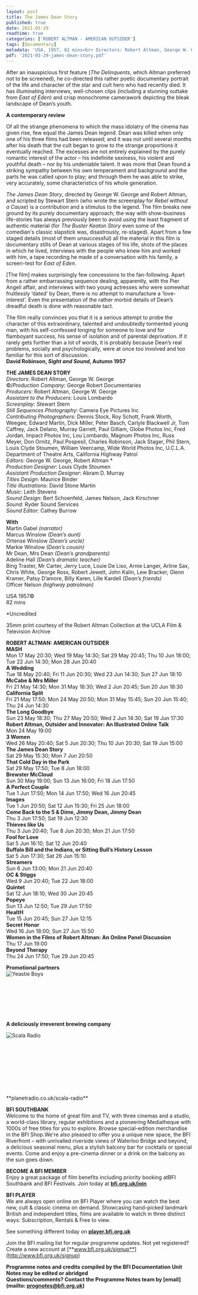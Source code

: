 ```yaml
---
layout: post
title: The James Dean Story
published: true
date: 2021-05-29
readtime: true
categories: ['ROBERT ALTMAN - AMERICAN OUTSIDER']
tags: [Documentary]
metadata: 'USA, 1957, 82 mins<br> Directors: Robert Altman, George W. George'
pdf: '2021-05-29-james-dean-story.pdf'
---
```


After an inauspicious first feature (_The Delinquents_, which Altman preferred not to be screened), he co-directed this rather poetic documentary portrait of the life and character of the star and cult hero who had recently died. It has illuminating interviews, well-chosen clips (including a stunning outtake from _East of Eden_) and crisp monochrome camerawork depicting the bleak landscape of Dean’s youth.

**A contemporary review**

Of all the strange phenomena to which the mass idolatry of the cinema has given rise, few equal the James Dean legend. Dean was killed when only one of his three films had been released; and it was not until several months after his death that the cult began to grow to the strange proportions it eventually reached. The excesses are not entirely explained by the purely romantic interest of the actor – his indefinite sexiness, his violent and youthful death – nor by his undeniable talent. It was more that Dean found a striking sympathy between his own temperament and background and the parts he was called upon to play; and through them he was able to strike, very accurately, some characteristics of his whole generation.

_The James Dean Story_, directed by George W. George and Robert Altman, and scripted by Stewart Stern (who wrote the screenplay for _Rebel without a Cause_) is a contribution and a stimulus to the legend. The film breaks new ground by its purely documentary approach; the way with show-business life-stories has always previously been to avoid using the least fragment of authentic material (for _The Buster Keaton Story_ even some of the comedian's classic slapstick was, disastrously, re-staged). Apart from a few staged details (most of them unsuccessful) all the material in this film is documentary stills of Dean at various stages of his life, shots of the places in which he lived, interviews with the people who knew him and worked with him, a tape recording he made of a conversation with his family, a screen-test for _East  of Eden_.

[The film] makes surprisingly few concessions to the fan-following. Apart from a rather embarrassing sequence dealing, apparently, with the Pier Angeli affair, and interviews with two young actresses who were somewhat fruitlessly ‘dated’ by Dean, there is no attempt to manufacture a ‘love-interest’. Even the presentation of the rather morbid details of Dean’s dreadful death is done with reasonable tact.

The film really convinces you that it is a serious attempt to probe the character of this extraordinary, talented and undoubtedly tormented young man, with his self-confessed longing for someone to love and for flamboyant success, his sense of isolation and of parental deprivation. If it rarely gets further than a lot of words, it is probably because Dean’s real problems, socially and psychologically, were at once too involved and too familiar for this sort  of discussion.  
**David Robinson, _Sight and Sound_, Autumn 1957**



**THE JAMES DEAN STORY**  
_Directors_: Robert Altman, George W. George  
©/_Production Company_:  George Robert Documentaries  
_Producers_: Robert Altman, George W. George  
_Assistant to the Producers_: Louis Lombardo  
_Screenplay_: Stewart Stern  
_Still Sequences Photography_:  Camera Eye Pictures Inc  
_Contributing Photographers_: Dennis Stock,  Roy Schott, Frank Worth, Weegee, Edward Martin, Dick Miller, Peter Basch, Carlyle Blackwell Jr,  Tom Caffrey, Jack Delano, Murray Garrett, Paul Gilliam, Globe Photos Inc, Fred Jordan, Impact Photos Inc, Lou Lombardo, Magnum Photos Inc, Russ Meyer, Don Ornitz, Paul Pospesil, Charles Robinson, Jack Stager, Phil Stern, Louis Clyde Stoumen, William Veercamp, Wide World Photos Inc, U.C.L.A. Department of Theatre Arts,  California Highway Patrol  
_Editors_: George W. George, Robert Altman *  
_Production Designer_: Louis Clyde Stoumen  
_Assistant Production Designer_: Abram D. Murray  
_Titles Design_: Maurice Binder  
_Title Illustrations_: David Stone Martin  
_Music_: Leith Stevens  
_Sound Design_: Bert Schoenfeld, James Nelson, Jack Kirschner  
_Sound_: Ryder Sound Services  
_Sound Editor_: Cathey Burrow

**With**  
Martin Gabel _(narrator)_  
Marcus Winslow _(Dean’s aunt)_  
Ortense Winslow _(Dean’s uncle)_  
Markie Winslow _(Dean’s cousin)_  
Mr Dean, Mrs Dean _(Dean’s grandparents)_  
Adeline Hall _(Dean’s dramatic teacher)_  
Bing Traster, Mr Carter, Jerry Luce, Louie De Liso, Arnie Langer, Arline Sax, Chris White, George Ross, Robert Jewett, John Kalin, Lew Bracker,  Glenn Kramer, Patsy D’amore, Billy Karen,  Lille Kardell _(Dean’s friends)_  
Officer Nelson _(highway patrolman)_

USA 1957©  
82 mins

*Uncredited

35mm print courtesy of the Robert Altman Collection at the UCLA Film & Television Archive

**ROBERT ALTMAN: AMERICAN OUTSIDER**      
**MASH**<br>
Mon 17 May 20:30; Wed 19 May 14:30; Sat 29 May 20:45; Thu 10 Jun 18:00; Tue 22 Jun 14:30; Mon 28 Jun 20:40  
**A Wedding**<br>
Tue 18 May 20:40; Fri 11 Jun 20:30; Wed 23 Jun 14:30; Sun 27 Jun 18:10  
**McCabe & Mrs Miller**<br>
Fri 21 May 14:30; Mon 31 May 18:30; Wed 2 Jun 20:45; Sun 20 Jun 18:30  
**California Split**<br>
Fri 21 May 17:50; Mon 24 May 20:50; Mon 31 May 15:45; Sun 20 Jun 15:40; Thu 24 Jun 14:30  
**The Long Goodbye**<br>
Sun 23 May 18:30; Thu 27 May 20:50; Wed 2 Jun 14:30; Sat 19 Jun 17:30  
**Robert Altman, Outsider and Innovator: An Illustrated Online Talk**<br>
Mon 24 May 19:00  
**3 Women**<br>
Wed 26 May 20:40; Sat 5 Jun 20:30; Thu 10 Jun 20:30; Sat 19 Jun 15:00  
**The James Dean Story**<br>
Sat 29 May 15:30; Mon 7 Jun 20:50  
**That Cold Day in the Park**<br>
Sat 29 May 17:50; Tue 8 Jun 18:00  
**Brewster McCloud**<br>
Sun 30 May 19:00; Sun 13 Jun 16:00; Fri 18 Jun 17:50  
**A Perfect Couple**<br>
Tue 1 Jun 17:50; Mon 14 Jun 17:50; Wed 16 Jun 20:45  
**Images**<br>
Tue 1 Jun 20:50; Sat 12 Jun 15:30; Fri 25 Jun 18:00  
**Come Back to the 5 & Dime, Jimmy Dean, Jimmy Dean**<br>
Thu 3 Jun 17:50; Sat 19 Jun 12:30  
**Thieves like Us**<br>
Thu 3 Jun 20:40; Tue 8 Jun 20:30; Mon 21 Jun 17:50  
**Fool for Love**<br>
Sat 5 Jun 16:10; Sat 12 Jun 20:40  
**Buffalo Bill and the Indians, or Sitting Bull’s History Lesson**<br>
Sat 5 Jun 17:30; Sat 26 Jun 15:10  
**Streamers**<br>
Sun 6 Jun 13:00; Mon 21 Jun 20:40  
**OC & Stiggs**<br>
Wed 9 Jun 20:40; Tue 22 Jun 18:00  
**Quintet**<br>
Sat 12 Jun 18:10; Wed 30 Jun 20:45  
**Popeye**<br>
Sun 13 Jun 12:50; Tue 29 Jun 17:50  
**HealtH**<br>
Tue 15 Jun 20:45; Sun 27 Jun 12:15  
**Secret Honor**<br>
Wed 16 Jun 18:00; Sun 27 Jun 15:50  
**Women in the Films of Robert Altman: An Online Panel Discussion**<br>
Thu 17 Jun 19:00  
**Beyond Therapy**<br>
Thu 24 Jun 17:50; Tue 29 Jun 20:45  



**Promotional partners**  
<img style="float: left;" src="/img/partner/yeastie-boys-logo.png" alt="Yeastie Boys" title="Yeastie Boys">
<br><br><br><br><br><br><br><br>
**A deliciously irreverent brewing company**  

<img style="float: left;" src="/img/partner/scala-radio-logo.png" alt="Scala Radio" title="Scala Radio">
<br><br><br><br><br><br><br><br><br><br>
**planetradio.co.uk/scala-radio**  


**BFI SOUTHBANK**  
Welcome to the home of great film and TV, with three cinemas and a studio, a world-class library, regular exhibitions and a pioneering Mediatheque with 1000s of free titles for you to explore. Browse special-edition merchandise in the BFI Shop.We&#39;re also pleased to offer you a unique new space, the BFI Riverfront – with unrivalled riverside views of Waterloo Bridge and beyond, a delicious seasonal menu, plus a stylish balcony bar for cocktails or special events. Come and enjoy a pre-cinema dinner or a drink on the balcony as the sun goes down.  

**BECOME A BFI MEMBER**  
Enjoy a great package of film benefits including priority booking atBFI Southbank and BFI Festivals. Join today at [**bfi.org.uk/join**](http://www.bfi.org.uk/join)  

**BFI PLAYER**  
 We are always open online on BFI Player where you can watch the best new, cult &amp; classic cinema on demand. Showcasing hand-picked landmark British and independent titles, films are available to watch in three distinct ways: Subscription, Rentals &amp; Free to view.  

See something different today on [**player.bfi.org.uk**](https://player.bfi.org.uk)  

Join the BFI mailing list for regular programme updates. Not yet registered? Create a new account at [**www.bfi.org.uk/signup**](http://www.bfi.org.uk/signup)

**Programme notes and credits compiled by the BFI Documentation Unit  
Notes may be edited or abridged  
Questions/comments? Contact the Programme Notes team by [email](mailto: prognotes@bfi.org.uk)**
<!--stackedit_data:
eyJoaXN0b3J5IjpbMTcyMzIxNzQwN119
-->
